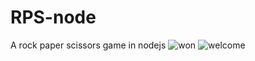 # RPS-node
A rock paper scissors game in nodejs
![won](https://user-images.githubusercontent.com/71637950/225602852-61f88fdc-fbf9-4395-854f-f735292d0ff6.png)
![welcome](https://user-images.githubusercontent.com/71637950/225602858-e3aac810-3cd8-4a30-ad07-591923b84e5f.png)
